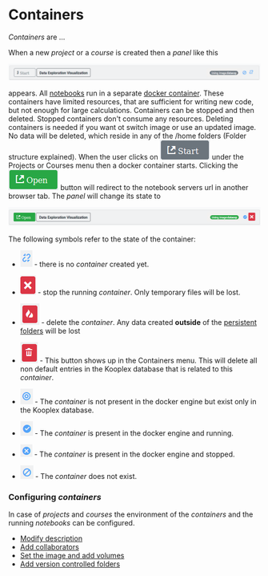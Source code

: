 Containers
=================

*Containers* are ...

When a new *project* or a *course* is created then a *panel* like this 

![cont panel](/img/container-panel-default.png)

appears.
All [notebooks](../Concepts/README.md#notebook) run in a separate [docker container](../Concepts/README.md#container). These containers have limited resources, that are sufficient for writing new code, but not enough for large calculations. Containers can be stopped and then deleted. Stopped containers don't consume any resources. Deleting containers is needed if you want ot switch image or use an updated image. No data will be deleted, which reside in any of the /home folders (Folder structure explained).
When the user clicks on ![](/img/start-btn.png) under the Projects or Courses menu then a docker container starts. Clicking the  ![](/img/open-btn.png) button will redirect to the notebook servers url in another browser tab. The *panel* will change its state to

![cont panel](/img/container-panel-started.png)

The following symbols refer to the state of the container:
* ![](/img/disconnect-symbol.png) - there is no *container* created yet.
* ![](/img/stop-btn.png) - stop the running *container*. Only temporary files will be lost.
* ![](/img/burn-btn.png) - delete the *container*. Any data created **outside** of the [persistent folders](../FolderStructure/README.md) will be lost
* ![](/img/thrsh-btn.png) - This button shows up in the Containers menu. This will delete all non default entries in the Kooplex database that is related to this  *container*.


* ![](/img/present-symbol.png) - The *container* is not present in the docker engine but exist only in the Kooplex database.
* ![](/img/tick-symbol.png) - The *container* is present in the docker engine and running.
* ![](/img/x-symbol.png) - The *container* is present in the docker engine and stopped.
* ![](/img/deleted-symbol.png) - The *container* does not exist.

### Configuring *containers* 

In case of *projects* and *courses* the environment of the *containers* and the running *notebooks* can be configured.

* [Modify description](meta.md)
* [Add collaborators](collab.md)
* [Set the image and add volumes](image.md)
* [Add version controlled folders](vc.md)


